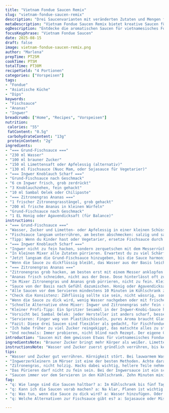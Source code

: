```yaml
---
title: "Vietnam Fondue Saucen Remix"
slug: "vietnam-fondue-saucen-remix"
description: "Drei Saucenvarianten mit veränderten Zutaten und Mengen für vietnamesische Fondue. Die Basis ist eine säuerlich-süße Fischsauce, ergänzt durch Ingwerknobi-Sambal und eine zitronige Ananas-Lemongrass-Soße. Praktisch, unkompliziert, mit Ideen für Alternativen. Fokus auf Duft, Konsistenz, und Geschmackskombinationen, nicht stur auf Maße. Für 4 Personen, perfekt bei Fondue-Abenden mit asiatischem Touch."
metaDescription: "Vietnam Fondue Saucen Remix bietet kreative Saucen für Fondue-Abende. Frische Zutaten, eigene Variationen, harmonische Geschmacksspiele."
ogDescription: "Entdecke die aromatischen Saucen für vietnamesisches Fondue. Variationen für jeden Geschmack, das perfekte Dipp-Erlebnis."
focusKeyphrase: "Vietnam Fondue Saucen"
date: 2025-08-15
draft: false
image: vietnam-fondue-saucen-remix.png
author: "Marlena"
prepTime: PT25M
cookTime: PT5M
totalTime: PT30M
recipeYield: "4 Portionen"
categories: ["Vorspeisen"]
tags:
- "Fondue"
- "Asiatische Küche"
- "Dips"
keywords:
- "Fischsauce"
- "Ananas"
- "Ingwer"
breadcrumb: ["Home", "Recipes", "Vorspeisen"]
nutrition: 
 calories: "55"
 fatContent: "0.5g"
 carbohydrateContent: "13g"
 proteinContent: "2g"
ingredients:
- "=== Grund-Fischsauce ==="
- "230 ml Wasser"
- "100 ml brauner Zucker"
- "150 ml Limettensaft oder Apfelessig (alternativ)"
- "130 ml Fischsauce (Nuoc Mam, oder Sojasauce für Vegetarier)"
- "=== Ingwer Knoblauch Scharf ==="
- "Grund-Fischsauce nach Geschmack"
- "6 cm Ingwer frisch, grob zerdrückt"
- "3 Knoblauchzehen, fein gehackt"
- "10 ml Sambal Oelek oder Chilipaste"
- "=== Zitronengras Ananas ==="
- "1 frischer Zitronengrasstängel, grob gehackt"
- "200 ml frische Ananas in kleinen Würfeln"
- "Grund-Fischsauce nach Geschmack"
- "1 EL Honig oder Agavendicksaft (für Balance)"
instructions:
- "=== Grund-Fischsauce ==="
- "Wasser, Zucker und Limetten- oder Apfelessig in einer kleinen Schüssel verrühren. Beim Rühren den Zucker auflösen lassen, manchmal fühlt es sich noch körnig an, also weiter kräftig umrühren. Die Flüssigkeit sollte klar, leicht dicklich sein, nicht kristallin."
- "Fischsauce langsam unterrühren, am besten abschmecken: salzig und sauer, ein kleines bisschen süß. Brauner Zucker gibt mehr Tiefe, probiere gern auch Kokosblütenzucker, wenn du mal was anderes willst."
- "Tipp: Wenn du Kinder hast oder Vegetarier, ersetze Fischsauce durch dunkle Sojasauce, ungefähr gleich viel, gibt Umami ohne Fischgeruch."
- "=== Ingwer Knoblauch Scharf ==="
- "Ingwer nicht zu fein hacken, sondern zerquetschen mit dem Messerrücken oder im Mörser zerpflücken. Die kleinen Fasern entfalten mehr Geschmack. Knoblauch nur fein, zerquetschte Knoblauchstücke können zu dominant werden."
- "In kleinen Mixer alle Zutaten pürrieren. Erwartest du zu viel Schärfe, gib weniger Sambal oder nimm eine milde Chilipaste."
- "Jetzt langsam die Grund-Fischsauce hinzugeben, bis die Sauce harmonisch ist. Die Schärfe soll knallen, aber nicht überlagern."
- "Wenn die Sauce zu dickflüssig bleibt, das Wasser aus der Basis leicht variieren oder mehr Limettensaft hinzufügen, je nachdem was du betonen willst."
- "=== Zitronengras Ananas ==="
- "Zitronengras grob hacken, am besten erst mit einem Messer anklopfen. Das setzt das Aroma frei, sonst bleibt es stumpf."
- "Ananas frisch schneiden, nicht aus der Dose. Dose hinterlässt oft zu viel Feuchtigkeit und süßt zu stark."
- "Im Mixer Zitronengras und Ananas grob pürrieren, nicht zu fein. Kleine Stücke bilden Textur, beim Essen angenehm."
- "Sauce von der Basis nach Gefühl dazumischen. Honig oder Agavendicksaft hilft, die Säure zu brechen und verhindert, dass die Sauce zu scharf oder sauer wirkt."
- "Alle Saucen vor dem Servieren mindestens 10 Minuten im Kühlschrank ziehen lassen. So verbinden sich die Aromen. Gerade Zitronengras-Ananas-Sauce wird dann viel aromatischer."
- "Check die Konsistenz: Zähflüssig sollte sie sein, nicht wässrig, sonst klebt sie nicht gut am Fondue-Fleisch oder Gemüse."
- "Wenn die Sauce zu dick wird, wenig Wasser nachgeben oder mit frischem Limettensaft leicht nachwürzen."
- "Schnelle Alternative ohne Mixer: Ingwer und Zitronengras sehr fein reiben und mit Gabel zerdrücken, funktioniert fast genau so, dauert nur etwas länger."
- "Kleiner Profi-Tipp: Ein Spritzer Sesamöl in der Ingwer-Knobi-Sauce hebt die Geschmacksnoten hervor, gibt etwas mehr Tiefe."
- "Vorsicht bei Sambal Oelek: jeder Hersteller ist anders scharf, besser nach und nach zugeben, da ist viel Luft für Variation."
- "Servieren: Finger weg von Plastikschüsseln, pures Aroma braucht Glas oder Keramik. Wird sonst muffig."
- "Fazit: Diese drei Saucen sind flexibler als gedacht, für Fischfondue, Huhn oder vegane Varianten gleichermaßen tauglich. Immer frisch zubereiten, mit Zeit für das Durchziehen, sonst fehlt der Kick."
- "Ich habe früher zu viel Zucker reingekippt, das matschte alles zu stark, lieber sparsam dosieren."
- "Und nochmals: Immer probieren, nicht blind nach Rezept. Der eigene Geschmack zählt, experimentieren macht den Meister."
introduction: "Saucen mit dem gewissen Etwas für vietnamesisches Fondue, das nicht fad wird. Variationen, die ich über Jahre angesammelt habe, bringen Säure, Schärfe und Süße in harmonischem Spiel. Von Grundfischsauce, die spritzig-salzig ist, bis zu raffinierter Ingwer-Knoblauch-Scharfe mit Kick und frischer Zitronengras-Ananas-Süße. Wichtig: keine starre Mengen, sondern Schnelligkeit bei der Zubereitung, Mut zur Veränderung und das Gefühl für die Zutaten. So gelingen besondere Dips, die das Fondue auf das nächste Level heben, versprochen."
ingredientsNote: "Brauner Zucker bringt mehr Körper als weißer. Limettensaft ist intensiver als Essig, aber milder im Abgang. Essig kann Apfelessig sein, milder als Reisessig, ergänzt mit etwas Honig, wenn zu scharf. Für Fischsauce weniger dosieren, schmeckt stark. Vegetarier ersetzen durch dunkle Sojasauce oder Miso in kleinem Anteil. Ingwer reiben, nicht zu fein schneiden, sonst bitter. Knoblauch fein hacken, sonst beißt er zu stark. Zum Schärfen Chili-Paste verwenden, nicht frische Chili, kontrollierter und besser lagerbar. Zitronengras waschen, nur die helleren Teile verwenden, sonst wird es zu holzig. Ananas frisch ist Pflicht, Dose enthält zu viel Wasser – macht Sauce wässrig. Honig oder Agavendicksaft als natürliche Süße zum Ausgleich ist kein Muss, aber empfehlenswert. Gute Frische der Zutaten spürbar in Aroma und Textur. Mixer ist praktisch, aber Mörser tut es auch und gibt bessere Kontrolle über Textur."
instructionsNote: "Wasser und Zucker zuerst gründlich verrühren, bis keine Körnchen mehr spürbar. Die Temperatur spielt nicht so große Rolle, aber lauwarm hilft Zucker schneller brechen. Beim Einrühren der Fischsauce vorsichtig, salziger Stoff. Für die Ingwer-Knoblauch-Variante erst Ingwer zerdrücken, nicht hacken, Fasern öffnen. Knoblauch fein hacken und sofort mit den anderen Zutaten vermischen, sonst wirkt er scharf. Beim Pürieren aufpassen, zu feinstpüriert verliert die Sauce Textur. Zitronengras grob hacken, vor dem Pürieren mit Messer flach drücken, das bringt mehr Aroma frei. Ananas nur kurz pürieren, ruhig stückig lassen. Alles vor dem Servieren in den Kühlschrank, mindestens 10 Minuten ziehen lassen, dadurch verbinden sich Aromen und Saucen werden runder. Beim Servieren prüfen, ob Sauce zu dick ist – sonst mit ein paar Tropfen Wasser oder Limettensaft nachhelfen. Fischsauce riecht manchmal streng, keine Panik, sobald man Sauce im Mund hat, rundet sie ab. Zum Schluß: Niemals kalt servieren, Raumtemperatur besser, Aromen entfallen nicht erst durch lange Kühlung."
tips:
- "Wasser und Zucker gut verrühren. Körnigkeit stört. Bei lauwarmem Wasser geht es schneller. Für die Fischsauce vorsichtig. Stücke herausfischen."
- "Ingwerzerkleinern im Mörser ist eine der besten Methoden. Achte darauf, reife Stücke zu verwenden. Schärfe kommt, wenn du das Aroma freisetzt."
- "Zitronengras, nicht holzig. Hacks dabei wichtig, hellere Teile nehmen, die Aromatik klingt sonst ab. Und frische Ananas ist ein Muss."
- "Das Pürieren darf nicht zu fein sein. Bei der Ingwersauce ist ein schöner Biss wichtig. Bei harten Zutaten, Finger weg vom Mixer."
- "Saucen immer vor dem Servieren in den Kühlschrank. Zehn Minuten minimal. So verbinden sich die Aromen. Den Geruch nicht unterschätzen."
faq:
- "q: Wie lange sind die Saucen haltbar? a: Im Kühlschrank bis fünf Tage. Zudecken nicht vergessen. Haltbarkeit sinkt mit frischen Zutaten."
- "q: Kann ich die Saucen vorab machen? a: Na klar, Planen ist wichtig. Zutaten immer frisch, sonst Aroma verloren. Zutaten abdämpfen."
- "q: Was tun, wenn die Sauce zu dick wird? a: Wasser hinzufügen. Oder Limettensaft. Schrittweise. Konsistenz prüfen, nicht verzweifeln."
- "q: Welche Alternativen zur Fischsauce gibt es? a: Sojasauce oder Miso. Alternativen bieten mehr Variationen. Aromen bleiben trotzdem spannend."

---
```


